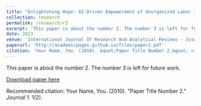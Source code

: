 ```yaml
---
title: "Enlightening Hope: AI-Driven Empowerment of Unorganized Labor in Developing Nations"
collection: research
permalink: /research/r3
excerpt: 'This paper is about the number 2. The number 3 is left for future work.'
date: 2023
venue: 'International Journal Of Research And Analytical Reviews - Issue 3, Volume 10'
paperurl: 'http://academicpages.github.io/files/paper2.pdf'
citation: 'Your Name, You. (2010). &quot;Paper Title Number 2.&quot; <i>Journal 1</i>. 1(2).'
---
```

This paper is about the number 2. The number 3 is left for future work.

[Download paper here](http://academicpages.github.io/files/paper2.pdf)

Recommended citation: Your Name, You. (2010). "Paper Title Number 2." <i>Journal 1</i>. 1(2).